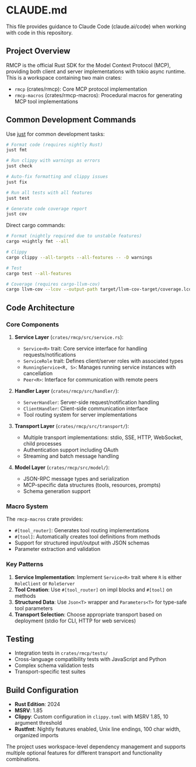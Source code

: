 # CLAUDE.md

This file provides guidance to Claude Code (claude.ai/code) when working with code in this repository.

## Project Overview

RMCP is the official Rust SDK for the Model Context Protocol (MCP), providing both client and server implementations with tokio async runtime. This is a workspace containing two main crates:

- `rmcp` (crates/rmcp): Core MCP protocol implementation
- `rmcp-macros` (crates/rmcp-macros): Procedural macros for generating MCP tool implementations

## Common Development Commands

Use [just](https://github.com/casey/just) for common development tasks:

```bash
# Format code (requires nightly Rust)
just fmt

# Run clippy with warnings as errors
just check

# Auto-fix formatting and clippy issues
just fix

# Run all tests with all features
just test

# Generate code coverage report
just cov
```

Direct cargo commands:
```bash
# Format (nightly required due to unstable features)
cargo +nightly fmt --all

# Clippy
cargo clippy --all-targets --all-features -- -D warnings

# Test
cargo test --all-features

# Coverage (requires cargo-llvm-cov)
cargo llvm-cov --lcov --output-path target/llvm-cov-target/coverage.lcov
```

## Code Architecture

### Core Components

1. **Service Layer** (`crates/rmcp/src/service.rs`):
   - `Service<R>` trait: Core service interface for handling requests/notifications
   - `ServiceRole` trait: Defines client/server roles with associated types
   - `RunningService<R, S>`: Manages running service instances with cancellation
   - `Peer<R>`: Interface for communication with remote peers

2. **Handler Layer** (`crates/rmcp/src/handler/`):
   - `ServerHandler`: Server-side request/notification handling
   - `ClientHandler`: Client-side communication interface
   - Tool routing system for server implementations

3. **Transport Layer** (`crates/rmcp/src/transport/`):
   - Multiple transport implementations: stdio, SSE, HTTP, WebSocket, child processes
   - Authentication support including OAuth
   - Streaming and batch message handling

4. **Model Layer** (`crates/rmcp/src/model/`):
   - JSON-RPC message types and serialization
   - MCP-specific data structures (tools, resources, prompts)
   - Schema generation support

### Macro System

The `rmcp-macros` crate provides:
- `#[tool_router]`: Generates tool routing implementations
- `#[tool]`: Automatically creates tool definitions from methods
- Support for structured input/output with JSON schemas
- Parameter extraction and validation

### Key Patterns

1. **Service Implementation**: Implement `Service<R>` trait where `R` is either `RoleClient` or `RoleServer`
2. **Tool Creation**: Use `#[tool_router]` on impl blocks and `#[tool]` on methods
3. **Structured Data**: Use `Json<T>` wrapper and `Parameters<T>` for type-safe tool parameters
4. **Transport Selection**: Choose appropriate transport based on deployment (stdio for CLI, HTTP for web services)

## Testing

- Integration tests in `crates/rmcp/tests/`
- Cross-language compatibility tests with JavaScript and Python
- Complex schema validation tests
- Transport-specific test suites

## Build Configuration

- **Rust Edition**: 2024
- **MSRV**: 1.85
- **Clippy**: Custom configuration in `clippy.toml` with MSRV 1.85, 10 argument threshold
- **Rustfmt**: Nightly features enabled, Unix line endings, 100 char width, organized imports

The project uses workspace-level dependency management and supports multiple optional features for different transport and functionality combinations.